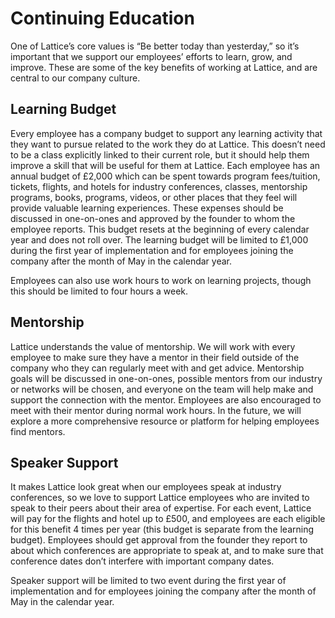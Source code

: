 # Continuing Education

One of Lattice’s core values is “Be better today than yesterday,” so it’s important that we support our employees’ efforts to learn, grow, and improve. These are some of the key benefits of working at Lattice, and are central to our company culture.

## Learning Budget

Every employee has a company budget to support any learning activity that they want to pursue related to the work they do at Lattice. This doesn’t need to be a class explicitly linked to their current role, but it should help them improve a skill that will be useful for them at Lattice. Each employee has an annual budget of £2,000 which can be spent towards program fees/tuition, tickets, flights, and hotels for industry conferences, classes, mentorship programs, books, programs, videos, or other places that they feel will provide valuable learning experiences. These expenses should be discussed in one-on-ones and approved by the founder to whom the employee reports. This budget resets at the beginning of every calendar year and does not roll over.  The learning budget will be limited to £1,000 during the first year of implementation and for employees joining the company after the month of May in the calendar year.

Employees can also use work hours to work on learning projects, though this should be limited to four hours a week.

## Mentorship

Lattice understands the value of mentorship.  We will work with every employee to make sure they have a mentor in their field outside of the company who they can regularly meet with and get advice. Mentorship goals will be discussed in one-on-ones, possible mentors from our industry or networks will be chosen, and everyone on the team will help make and support the connection with the mentor. Employees are also encouraged to meet with their mentor during normal work hours. In the future, we will explore a more comprehensive resource or platform for helping employees find mentors.

## Speaker Support

It makes Lattice look great when our employees speak at industry conferences, so we love to support Lattice employees who are invited to speak to their peers about their area of expertise. For each event, Lattice will pay for the flights and hotel up to £500, and employees are each eligible for this benefit 4 times per year (this budget is separate from the learning budget). Employees should get approval from the founder they report to about which conferences are appropriate to speak at, and to make sure that conference dates don’t interfere with important company dates.

Speaker support will be limited to two event during the first year of implementation and for employees joining the company after the month of May in the calendar year.
